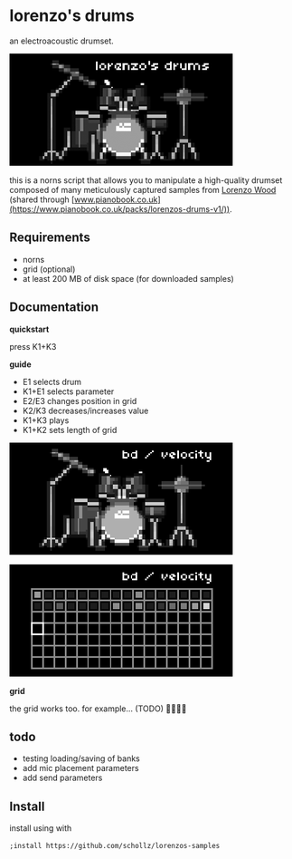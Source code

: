 # lorenzo's drums

an electroacoustic drumset.

![image](/img/150214610-62e945ed-bae6-44cf-b62a-e2ec63daad93.png)


this is a norns script that allows you to manipulate a high-quality drumset composed of many meticulously captured samples from [Lorenzo Wood](https://www.lorenzowoodmusic.com/)  (shared through [www.pianobook.co.uk](https://www.pianobook.co.uk/packs/lorenzos-drums-v1/)).



## Requirements

- norns
- grid (optional)
- at least 200 MB of disk space (for downloaded samples)

## Documentation

**quickstart**

press K1+K3

**guide**

- E1 selects drum 
- K1+E1 selects parameter
- E2/E3 changes position in grid
- K2/K3 decreases/increases value
- K1+K3 plays
- K1+K2 sets length of  grid

![image1](/img/150213784-14164b1e-f48f-47fe-903a-351484ec0def.png)

![image2](/img/150213789-cdaaab9c-9084-4c5d-857c-cb95744d9048.png)

**grid**

the grid works too. for example... (TODO) **🦗🦗🦗🦗** 


## todo

- testing loading/saving of banks
- add mic placement parameters
- add send parameters

## Install

install using with

```
;install https://github.com/schollz/lorenzos-samples
```

